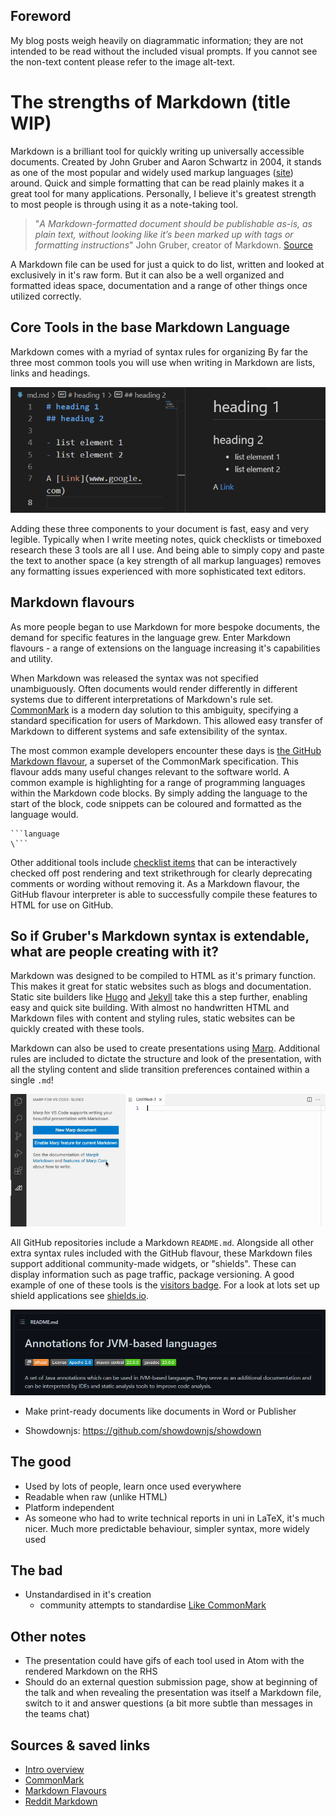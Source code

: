 ## Foreword
My blog posts weigh heavily on diagrammatic information; they are not intended to be read without the included visual prompts. If you cannot see the non-text content please refer to the image alt-text.

# The strengths of Markdown (title WIP)
Markdown is a brilliant tool for quickly writing up universally accessible documents.
Created by John Gruber and Aaron Schwartz in 2004, it stands as one of the most popular and widely used markup languages
([site](https://en.wikipedia.org/wiki/Markup_language))
 around.
 Quick and simple formatting that can be read plainly makes it a great tool for many applications.
 Personally, I believe it's greatest strength to most people is through using it as a note-taking tool.

> "*A Markdown-formatted document should be publishable as-is, as plain text, without looking like it’s been marked up with tags or formatting instructions*"
John Gruber, creator of Markdown.
[Source](https://daringfireball.net/projects/markdown/syntax)

A Markdown file can be used for just a quick to do list, written and looked at exclusively in it's raw form.
But it can also be a well organized and formatted ideas space, documentation and a range of other things once utilized correctly.

## Core Tools in the base Markdown Language
Markdown comes with a myriad of syntax rules for organizing
By far the three most common tools you will use when writing in Markdown are lists, links and headings.

![Lists, links and headings](../assets/img/headingsListsLinks.png)

Adding these three components to your document is fast, easy and very legible.
Typically when I write meeting notes, quick checklists or timeboxed research these 3 tools are all I use.
And being able to simply copy and paste the text to another space (a key strength of all markup languages) removes any formatting issues experienced with more sophisticated text editors.

## Markdown flavours

As more people began to use Markdown for more bespoke documents, the demand for specific features in the language grew. Enter Markdown flavours - a range of extensions on the language increasing it's capabilities and utility.

When Markdown was released the syntax was not specified unambiguously. Often documents would render differently in different systems due to different interpretations of Markdown's rule set. [CommonMark](https://commonmark.org/) is a modern day solution to this ambiguity, specifying a standard specification for users of Markdown. This allowed easy transfer of Markdown to different systems and safe extensibility of the syntax.

 The most common example developers encounter these days is [the GitHub Markdown flavour](https://github.github.com/gfm/), a superset of the CommonMark specification. This flavour adds many useful changes relevant to the software world. A common example is highlighting for a range of programming languages within the Markdown code blocks. By simply adding the language to the start of the block, code snippets can be coloured and formatted as the language would.

```
```language
\```
```

Other additional tools include [checklist items](https://github.github.com/gfm/#task-list-items-extension-) that can be interactively checked off post rendering and text strikethrough for clearly deprecating comments or wording without removing it. As a Markdown flavour, the GitHub flavour interpreter is able to successfully compile these features to HTML for use on GitHub.

## So if Gruber's Markdown syntax is extendable, what are people creating with it?

Markdown was designed to be compiled to HTML as it's primary function. This makes it great for static websites such as blogs and documentation. Static site builders like [Hugo](https://gohugo.io/) and [Jekyll](https://jekyllrb.com/) take this a step further, enabling easy and quick site building. With almost no handwritten HTML and Markdown files with content and styling rules, static websites can be quickly created with these tools.

Markdown can also be used to create presentations using [Marp](https://github.com/marp-team/marp). Additional rules are included to dictate the structure and look of the presentation, with all the styling content and slide transition preferences contained within a single `.md`!

![Marp slide creation](../assets/gif/marp-example-slide-deck.gif)

All GitHub repositories include a Markdown `README.md`. Alongside all other extra syntax rules included with the GitHub flavour, these Markdown files support additional community-made widgets, or "shields". These can display information such as page traffic, package versioning. A good example of one of these tools is the [visitors badge](https://www.visitorbadge.io/). For a look at lots set up shield applications see [shields.io](https://shields.io/).

![Java annotations README.md](../assets/img/javaAnnotationsShieldsExample.png)


- Make print-ready documents like documents in Word or Publisher


- Showdownjs: https://github.com/showdownjs/showdown

## The good
- Used by lots of people, learn once used everywhere
- Readable when raw (unlike HTML)
- Platform independent
- As someone who had to write technical reports in uni in LaTeX, it's much nicer. Much more predictable behaviour, simpler syntax, more widely used

## The bad
- Unstandardised in it's creation
  - community attempts to standardise [Like CommonMark](https://commonmark.org/)

## Other notes
- The presentation could have gifs of each tool used in Atom with the rendered Markdown on the RHS
- Should do an external question submission page, show at beginning of the talk and when revealing the presentation was itself a Markdown file, switch to it and answer questions (a bit more subtle than messages in the teams chat)

## Sources & saved links
- [Intro overview](https://document360.com/blog/introductory-guide-to-markdown-for-documentation-writers/#:~:text=Some%20of%20the%20many%20uses,and%20StackExchange%2C%20among%20many%20others.)
- [CommonMark](https://commonmark.org/)
- [Markdown Flavours](https://github.com/commonmark/commonmark-spec/wiki/markdown-flavors)
- [Reddit Markdown](https://www.reddit.com/wiki/markdown/)



